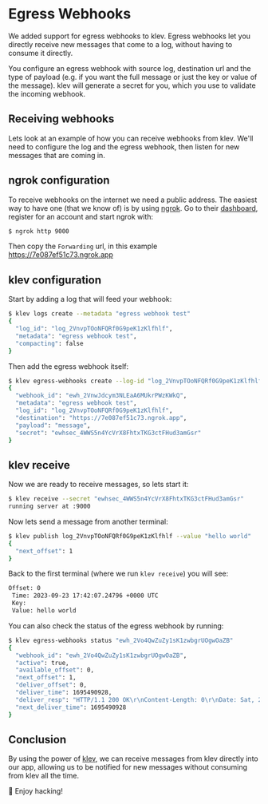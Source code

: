 [//]: # ({"title": "Egress webhooks", "date": "2023-09-23"})

Egress Webhooks
===============

We added support for egress webhooks to klev. Egress webhooks let you directly receive new messages that come to a log, without having to consume it directly. 

You configure an egress webhook with source log, destination url and the type of payload (e.g. if you want the full message or just the key or value of the message). klev will generate a secret for you, which you use to validate the incoming webhook.

Receiving webhooks
------------------

Lets look at an example of how you can receive webhooks from klev. We'll need to configure the log and the egress webhook, then listen for new messages that are coming in.

ngrok configuration
-------------------

To receive webhooks on the internet we need a public address. The easiest way to have one (that we know of) is by using [ngrok](https://ngrok.com). Go to their [dashboard](https://dashboard.ngrok.com), register for an account and start ngrok with:
```bash
$ ngrok http 9000
```

Then copy the `Forwarding` url, in this example https://7e087ef51c73.ngrok.app

klev configuration
------------------

Start by adding a log that will feed your webhook:
```bash
$ klev logs create --metadata "egress webhook test"
{
  "log_id": "log_2VnvpTOoNFQRf0G9peK1zKlfhlf",
  "metadata": "egress webhook test",
  "compacting": false
}
```

Then add the egress webhook itself:
```bash
$ klev egress-webhooks create --log-id "log_2VnvpTOoNFQRf0G9peK1zKlfhlf" --metadata "egress webhook test" --destination "https://7e087ef51c73.ngrok.app"
{
  "webhook_id": "ewh_2VnwJdcym3NLEaA6MUkrPWzKWkQ",
  "metadata": "egress webhook test",
  "log_id": "log_2VnvpTOoNFQRf0G9peK1zKlfhlf",
  "destination": "https://7e087ef51c73.ngrok.app",
  "payload": "message",
  "secret": "ewhsec_4WWS5n4YcVrX8FhtxTKG3ctFHud3amGsr"
}
```

klev receive
------------

Now we are ready to receive messages, so lets start it:
```bash
$ klev receive --secret "ewhsec_4WWS5n4YcVrX8FhtxTKG3ctFHud3amGsr"
running server at :9000
```

Now lets send a message from another terminal:
```bash
$ klev publish log_2VnvpTOoNFQRf0G9peK1zKlfhlf --value "hello world"
{
  "next_offset": 1
}
```

Back to the first terminal (where we run `klev receive`) you will see:
```bash
Offset: 0
 Time: 2023-09-23 17:42:07.24796 +0000 UTC
 Key: 
 Value: hello world
```

You can also check the status of the egress webhook by running:
```bash
$ klev egress-webhooks status "ewh_2Vo4QwZuZy1sK1zwbgrUOgwOaZB"
{
  "webhook_id": "ewh_2Vo4QwZuZy1sK1zwbgrUOgwOaZB",
  "active": true,
  "available_offset": 0,
  "next_offset": 1,
  "deliver_offset": 0,
  "deliver_time": 1695490928,
  "deliver_resp": "HTTP/1.1 200 OK\r\nContent-Length: 0\r\nDate: Sat, 23 Sep 2023 17:42:12 GMT\r\n\r\n",
  "next_deliver_time": 1695490928
}
``` 

Conclusion
----------

By using the power of [klev](https://klev.dev), we can receive messages from klev directly into our app, allowing us to be notified for new messages without consuming from klev all the time. 

&#128075; Enjoy hacking!

